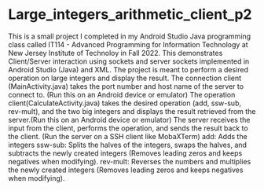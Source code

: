 # Large_integers_arithmetic_client_p2
This is a small project I completed in my Android Studio Java programming class called IT114 - Advanced Programming for Information Technology at New Jersey Institute 
of Technoloy in Fall 2022.
This demonstrates Client/Server interaction using sockets and server sockets implemented in Android Studio (Java) and XML. 
The project is meant to perform a desired operation on large integers and display the result. 
The connection client (MainActivity.java) takes the port number and host name of the server to connect to. (Run this on an Android device or emulator)
The operation client(CalculateActivity.java) takes the desired operation (add, ssw-sub, rev-mult), and the two big integers and displays the result retrieved from the server.(Run this on an Android device or emulator) 
The server receives the input from the client, performs the operation, and sends the result back to the client. (Run the server on a SSH client like MobaXTerm)
add: Adds the integers
ssw-sub: Splits the halves of the integers, swaps the halves, and subtracts the newly created integers (Removes leading zeros and keeps negatives when modifying).
rev-mult: Reverses the numbers and multiplies the newly created integers (Removes leading zeros and keeps negatives when modifying).

